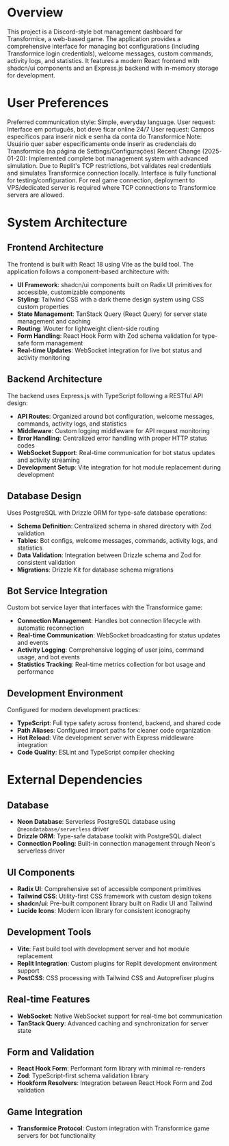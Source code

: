 # Overview

This project is a Discord-style bot management dashboard for Transformice, a web-based game. The application provides a comprehensive interface for managing bot configurations (including Transformice login credentials), welcome messages, custom commands, activity logs, and statistics. It features a modern React frontend with shadcn/ui components and an Express.js backend with in-memory storage for development.

# User Preferences

Preferred communication style: Simple, everyday language.
User request: Interface em português, bot deve ficar online 24/7
User request: Campos específicos para inserir nick e senha da conta do Transformice
Note: Usuário quer saber especificamente onde inserir as credenciais do Transformice (na página de Settings/Configurações)
Recent Change (2025-01-20): Implemented complete bot management system with advanced simulation. Due to Replit's TCP restrictions, bot validates real credentials and simulates Transformice connection locally. Interface is fully functional for testing/configuration. For real game connection, deployment to VPS/dedicated server is required where TCP connections to Transformice servers are allowed.

# System Architecture

## Frontend Architecture
The frontend is built with React 18 using Vite as the build tool. The application follows a component-based architecture with:
- **UI Framework**: shadcn/ui components built on Radix UI primitives for accessible, customizable components
- **Styling**: Tailwind CSS with a dark theme design system using CSS custom properties
- **State Management**: TanStack Query (React Query) for server state management and caching
- **Routing**: Wouter for lightweight client-side routing
- **Form Handling**: React Hook Form with Zod schema validation for type-safe form management
- **Real-time Updates**: WebSocket integration for live bot status and activity monitoring

## Backend Architecture
The backend uses Express.js with TypeScript following a RESTful API design:
- **API Routes**: Organized around bot configuration, welcome messages, commands, activity logs, and statistics
- **Middleware**: Custom logging middleware for API request monitoring
- **Error Handling**: Centralized error handling with proper HTTP status codes
- **WebSocket Support**: Real-time communication for bot status updates and activity streaming
- **Development Setup**: Vite integration for hot module replacement during development

## Database Design
Uses PostgreSQL with Drizzle ORM for type-safe database operations:
- **Schema Definition**: Centralized schema in shared directory with Zod validation
- **Tables**: Bot configs, welcome messages, commands, activity logs, and statistics
- **Data Validation**: Integration between Drizzle schema and Zod for consistent validation
- **Migrations**: Drizzle Kit for database schema migrations

## Bot Service Integration
Custom bot service layer that interfaces with the Transformice game:
- **Connection Management**: Handles bot connection lifecycle with automatic reconnection
- **Real-time Communication**: WebSocket broadcasting for status updates and events
- **Activity Logging**: Comprehensive logging of user joins, command usage, and bot events
- **Statistics Tracking**: Real-time metrics collection for bot usage and performance

## Development Environment
Configured for modern development practices:
- **TypeScript**: Full type safety across frontend, backend, and shared code
- **Path Aliases**: Configured import paths for cleaner code organization
- **Hot Reload**: Vite development server with Express middleware integration
- **Code Quality**: ESLint and TypeScript compiler checking

# External Dependencies

## Database
- **Neon Database**: Serverless PostgreSQL database using `@neondatabase/serverless` driver
- **Drizzle ORM**: Type-safe database toolkit with PostgreSQL dialect
- **Connection Pooling**: Built-in connection management through Neon's serverless driver

## UI Components
- **Radix UI**: Comprehensive set of accessible component primitives
- **Tailwind CSS**: Utility-first CSS framework with custom design tokens
- **shadcn/ui**: Pre-built component library built on Radix UI and Tailwind
- **Lucide Icons**: Modern icon library for consistent iconography

## Development Tools
- **Vite**: Fast build tool with development server and hot module replacement
- **Replit Integration**: Custom plugins for Replit development environment support
- **PostCSS**: CSS processing with Tailwind CSS and Autoprefixer plugins

## Real-time Features
- **WebSocket**: Native WebSocket support for real-time bot communication
- **TanStack Query**: Advanced caching and synchronization for server state

## Form and Validation
- **React Hook Form**: Performant form library with minimal re-renders
- **Zod**: TypeScript-first schema validation library
- **Hookform Resolvers**: Integration between React Hook Form and Zod validation

## Game Integration
- **Transformice Protocol**: Custom integration with Transformice game servers for bot functionality